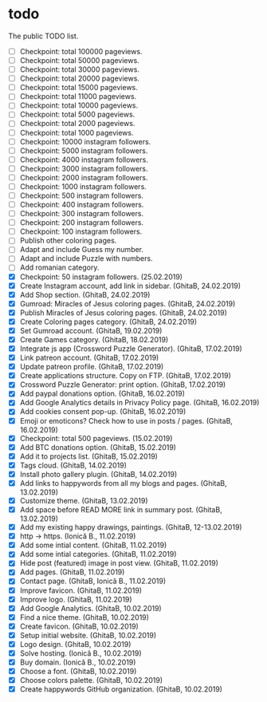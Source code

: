 # todo
The public TODO list.

- [ ] Checkpoint: total 100000 pageviews.
- [ ] Checkpoint: total 50000 pageviews.
- [ ] Checkpoint: total 30000 pageviews.
- [ ] Checkpoint: total 20000 pageviews.
- [ ] Checkpoint: total 15000 pageviews.
- [ ] Checkpoint: total 11000 pageviews.
- [ ] Checkpoint: total 10000 pageviews.
- [ ] Checkpoint: total 5000 pageviews.
- [ ] Checkpoint: total 2000 pageviews.
- [ ] Checkpoint: total 1000 pageviews.
- [ ] Checkpoint: 10000 instagram followers.
- [ ] Checkpoint: 5000 instagram followers.
- [ ] Checkpoint: 4000 instagram followers.
- [ ] Checkpoint: 3000 instagram followers.
- [ ] Checkpoint: 2000 instagram followers.
- [ ] Checkpoint: 1000 instagram followers.
- [ ] Checkpoint: 500 instagram followers.
- [ ] Checkpoint: 400 instagram followers.
- [ ] Checkpoint: 300 instagram followers.
- [ ] Checkpoint: 200 instagram followers.
- [ ] Checkpoint: 100 instagram followers.
- [ ] Publish other coloring pages.
- [ ] Adapt and include Guess my number.
- [ ] Adapt and include Puzzle with numbers.
- [ ] Add romanian category.
- [x] Checkpoint: 50 instagram followers. (25.02.2019)
- [x] Create Instagram account, add link in sidebar. (GhitaB, 24.02.2019)
- [x] Add Shop section. (GhitaB, 24.02.2019)
- [x] Gumroad: Miracles of Jesus coloring pages. (GhitaB, 24.02.2019)
- [x] Publish Miracles of Jesus coloring pages. (GhitaB, 24.02.2019)
- [x] Create Coloring pages category. (GhitaB, 24.02.2019)
- [x] Set Gumroad account. (GhitaB, 19.02.2019)
- [x] Create Games category. (GhitaB, 18.02.2019)
- [x] Integrate js app (Crossword Puzzle Generator). (GhitaB, 17.02.2019)
- [x] Link patreon account. (GhitaB, 17.02.2019)
- [x] Update patreon profile. (GhitaB, 17.02.2019)
- [x] Create applications structure. Copy on FTP. (GhitaB, 17.02.2019)
- [x] Crossword Puzzle Generator: print option. (GhitaB, 17.02.2019)
- [x] Add paypal donations option. (GhitaB, 16.02.2019)
- [x] Add Google Analytics details in Privacy Policy page. (GhitaB, 16.02.2019)
- [x] Add cookies consent pop-up. (GhitaB, 16.02.2019)
- [x] Emoji or emoticons? Check how to use in posts / pages. (GhitaB, 16.02.2019)
- [x] Checkpoint: total 500 pageviews. (15.02.2019)
- [x] Add BTC donations option. (GhitaB, 15.02.2019)
- [x] Add it to projects list. (GhitaB, 15.02.2019)
- [x] Tags cloud. (GhitaB, 14.02.2019)
- [x] Install photo gallery plugin. (GhitaB, 14.02.2019)
- [x] Add links to happywords from all my blogs and pages. (GhitaB, 13.02.2019)
- [x] Customize theme. (GhitaB, 13.02.2019)
- [x] Add space before READ MORE link in summary post. (GhitaB, 13.02.2019)
- [x] Add my existing happy drawings, paintings. (GhitaB, 12-13.02.2019)
- [x] http -> https. (Ionică B., 11.02.2019)
- [x] Add some intial content. (GhitaB, 11.02.2019)
- [x] Add some intial categories. (GhitaB, 11.02.2019)
- [x] Hide post (featured) image in post view. (GhitaB, 11.02.2019)
- [x] Add pages. (GhitaB, 11.02.2019)
- [x] Contact page. (GhitaB, Ionică B., 11.02.2019)
- [x] Improve favicon. (GhitaB, 11.02.2019)
- [x] Improve logo. (GhitaB, 11.02.2019)
- [x] Add Google Analytics. (GhitaB, 10.02.2019)
- [x] Find a nice theme. (GhitaB, 10.02.2019)
- [x] Create favicon. (GhitaB, 10.02.2019)
- [x] Setup initial website. (GhitaB, 10.02.2019)
- [x] Logo design. (GhitaB, 10.02.2019)
- [x] Solve hosting. (Ionică B., 10.02.2019)
- [x] Buy domain. (Ionică B., 10.02.2019)
- [x] Choose a font. (GhitaB, 10.02.2019)
- [x] Choose colors palette. (GhitaB, 10.02.2019)
- [x] Create happywords GitHub organization. (GhitaB, 10.02.2019)
